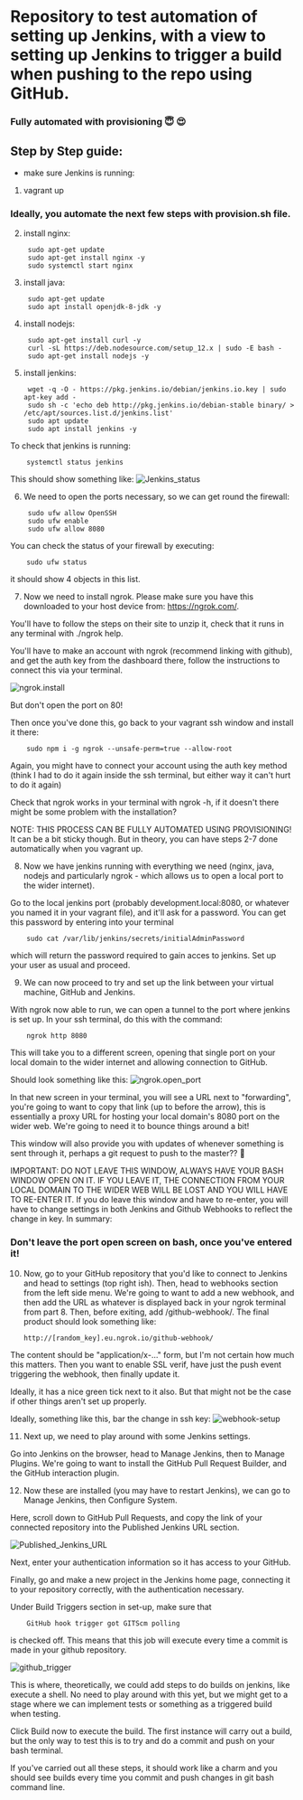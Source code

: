 # Repository to test automation of setting up Jenkins, with a view to setting up Jenkins to trigger a build when pushing to the repo using GitHub.

### Fully automated with provisioning :innocent: :heart_eyes:

## Step by Step guide:

- make sure Jenkins is running:
1. vagrant up

### Ideally, you automate the next few steps with provision.sh file.
2. install nginx:

        sudo apt-get update
        sudo apt-get install nginx -y
        sudo systemctl start nginx

3. install java:

        sudo apt-get update
        sudo apt install openjdk-8-jdk -y

4. install nodejs:

        sudo apt-get install curl -y
        curl -sL https://deb.nodesource.com/setup_12.x | sudo -E bash -
        sudo apt-get install nodejs -y

5. install jenkins:

        wget -q -O - https://pkg.jenkins.io/debian/jenkins.io.key | sudo apt-key add -
        sudo sh -c 'echo deb http://pkg.jenkins.io/debian-stable binary/ > /etc/apt/sources.list.d/jenkins.list'
        sudo apt update
        sudo apt install jenkins -y

To check that jenkins is running:

        systemctl status jenkins

This should show something like:
![Jenkins_status](https://miro.medium.com/max/919/1*sLQs1alHydHfGDehavl83w.png)

6. We need to open the ports necessary, so we can get round the firewall:

        sudo ufw allow OpenSSH
        sudo ufw enable
        sudo ufw allow 8080

You can check the status of your firewall by executing:

        sudo ufw status

it should show 4 objects in this list.

7. Now we need to install ngrok. Please make sure you have this downloaded to your host device from: https://ngrok.com/.

You'll have to follow the steps on their site to unzip it, check that it runs in any terminal with ./ngrok help.

You'll have to make an account with ngrok (recommend linking with github), and get the auth key from the dashboard there, follow the instructions to connect this via your terminal.

![ngrok.install](https://miro.medium.com/max/835/1*l7XNHpi0hDEYhnv301zmzQ.png)

But don't open the port on 80!

Then once you've done this, go back to your vagrant ssh window and install it there:

        sudo npm i -g ngrok --unsafe-perm=true --allow-root

Again, you might have to connect your account using the auth key method (think I had to do it again inside the ssh terminal, but either way it can't hurt to do it again)

Check that ngrok works in your terminal with ngrok -h, if it doesn't there might be some problem with the installation?

NOTE: THIS PROCESS CAN BE FULLY AUTOMATED USING PROVISIONING! It can be a bit sticky though. But in theory, you can have steps 2-7 done automatically when you vagrant up.

8. Now we have jenkins running with everything we need (nginx, java, nodejs and particularly ngrok - which allows us to open a local port to the wider internet).

Go to the local jenkins port (probably development.local:8080, or whatever you named it in your vagrant file), and it'll ask for a password. You can get this password by entering into your terminal

        sudo cat /var/lib/jenkins/secrets/initialAdminPassword

which will return the password required to gain acces to jenkins. Set up your user as usual and proceed.

9. We can now proceed to try and set up the link between your virtual machine, GitHub and Jenkins.

With ngrok now able to run, we can open a tunnel to the port where jenkins is set up. In your ssh terminal, do this with the command:

        ngrok http 8080

This will take you to a different screen, opening that single port on your local domain to the wider internet and allowing connection to GitHub.

Should look something like this:
![ngrok.open_port](https://miro.medium.com/max/910/1*i27GJW-YLn4ik9kN8HKRxw.png)

In that new screen in your terminal, you will see a URL next to "forwarding", you're going to want to copy that link (up to before the arrow), this is essentially a proxy URL for hosting your local domain's 8080 port on the wider web. We're going to need it to bounce things around a bit!

This window will also provide you with updates of whenever something is sent through it, perhaps a git request to push to the master?? :taco:

IMPORTANT: DO NOT LEAVE THIS WINDOW, ALWAYS HAVE YOUR BASH WINDOW OPEN ON IT. IF YOU LEAVE IT, THE CONNECTION FROM YOUR LOCAL DOMAIN TO THE WIDER WEB WILL BE LOST AND YOU WILL HAVE TO RE-ENTER IT. If you do leave this window and have to re-enter, you will have to change settings in both Jenkins and Github Webhooks to reflect the change in key. In summary:

### Don't leave the port open screen on bash, once you've entered it!

10. Now, go to your GitHub repository that you'd like to connect to Jenkins and head to settings (top right ish). Then, head to webhooks section from the left side menu. We're going to want to add a new webhook, and then add the URL as whatever is displayed back in your ngrok terminal from part 8. Then, before exiting, add /github-webhook/. The final product should look something like:

        http://[random_key].eu.ngrok.io/github-webhook/

The content should be "application/x-..." form, but I'm not certain how much this matters. Then you want to enable SSL verif, have just the push event triggering the webhook, then finally update it.

Ideally, it has a nice green tick next to it also. But that might not be the case if other things aren't set up properly.

Ideally, something like this, bar the change in ssh key:
![webhook-setup](https://miro.medium.com/max/674/1*LBgybSiwTY-umPSJ7fvDBA.png)

11. Next up, we need to play around with some Jenkins settings.

Go into Jenkins on the browser, head to Manage Jenkins, then to Manage Plugins. We're going to want to install the GitHub Pull Request Builder, and the GitHub interaction plugin.

12. Now these are installed (you may have to restart Jenkins), we can go to Manage Jenkins, then Configure System.

Here, scroll down to GitHub Pull Requests, and copy the link of your connected repository into the Published Jenkins URL section.

![Published_Jenkins_URL](https://slathia15472244374.files.wordpress.com/2018/10/31.png?resize=810%2C455)

Next, enter your authentication information so it has access to your GitHub.

Finally, go and make a new project in the Jenkins home page, connecting it to your repository correctly, with the authentication necessary.

Under Build Triggers section in set-up, make sure that

        GitHub hook trigger got GITScm polling

is checked off. This means that this job will execute every time a commit is made in your github repository.

![github_trigger](https://slathia15472244374.files.wordpress.com/2018/10/14.png?resize=810%2C455)

This is where, theoretically, we could add steps to do builds on jenkins, like execute a shell. No need to play around with this yet, but we might get to a stage where we can implement tests or something as a triggered build when testing.

Click Build now to execute the build. The first instance will carry out a build, but the only way to test this is to try and do a commit and push on your bash terminal.

If you've carried out all these steps, it should work like a charm and you should see builds every time you commit and push changes in git bash command line.
